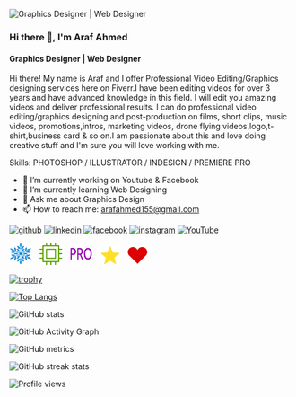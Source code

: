 ![Graphics Designer | Web Designer](https://www.facebook.com/photo/?fbid=1115029652460368&set=a.104364066860270)

### Hi there 👋, I'm Araf Ahmed 
#### Graphics Designer | Web Designer


Hi there! My name is Araf and I offer Professional Video Editing/Graphics designing services here on Fiverr.I have been editing videos for over 3 years and have advanced knowledge in this field. I will edit you amazing videos and deliver professional results. I can do professional video editing/graphics designing and post-production on films, short clips, music videos, promotions,intros, marketing videos, drone flying videos,logo,t-shirt,business card & so on.I am passionate about this and love doing creative stuff and I'm sure you will love working with me.

Skills: PHOTOSHOP / ILLUSTRATOR / INDESIGN / PREMIERE PRO

- 🔭 I’m currently working on Youtube & Facebook 
- 🌱 I’m currently learning Web Designing 
- 💬 Ask me about Graphics Design 
- 📫 How to reach me: arafahmed155@gmail.com 


[<img src='https://cdn.jsdelivr.net/npm/simple-icons@3.0.1/icons/github.svg' alt='github' height='40'>](https://github.com/arafahmed26)  [<img src='https://cdn.jsdelivr.net/npm/simple-icons@3.0.1/icons/linkedin.svg' alt='linkedin' height='40'>](https://www.linkedin.com/in/araf-ahmed-b0782824a/)  [<img src='https://cdn.jsdelivr.net/npm/simple-icons@3.0.1/icons/facebook.svg' alt='facebook' height='40'>](https://www.facebook.com/realarafahmed)  [<img src='https://cdn.jsdelivr.net/npm/simple-icons@3.0.1/icons/instagram.svg' alt='instagram' height='40'>](https://www.instagram.com/_araaf_/)  [<img src='https://cdn.jsdelivr.net/npm/simple-icons@3.0.1/icons/youtube.svg' alt='YouTube' height='40'>](https://www.youtube.com/channel/ArafAhmedOfficial)  

<a href='https://archiveprogram.github.com/'><img src='https://raw.githubusercontent.com/acervenky/animated-github-badges/master/assets/acbadge.gif' width='40' height='40'></a> <a href='https://docs.github.com/en/developers'><img src='https://raw.githubusercontent.com/acervenky/animated-github-badges/master/assets/devbadge.gif' width='40' height='40'></a> <a href='https://github.com/pricing'><img src='https://raw.githubusercontent.com/acervenky/animated-github-badges/master/assets/pro.gif' width='40' height='40'></a> <a href='https://stars.github.com/'><img src='https://raw.githubusercontent.com/acervenky/animated-github-badges/master/assets/starbadge.gif' width='35' height='35'></a> <a href='https://docs.github.com/en/github/supporting-the-open-source-community-with-github-sponsors'><img src='https://raw.githubusercontent.com/acervenky/animated-github-badges/master/assets/sponsorbadge.gif' width='35' height='35'></a> 

[![trophy](https://github-profile-trophy.vercel.app/?username=arafahmed26)](https://github.com/ryo-ma/github-profile-trophy)

[![Top Langs](https://github-readme-stats.vercel.app/api/top-langs/?username=arafahmed26)](https://github.com/anuraghazra/github-readme-stats)

![GitHub stats](https://github-readme-stats.vercel.app/api?username=arafahmed26&show_icons=true)  

![GitHub Activity Graph](https://activity-graph.herokuapp.com/graph?username=arafahmed26)  

![GitHub metrics](https://metrics.lecoq.io/arafahmed26)  

![GitHub streak stats](https://github-readme-streak-stats.herokuapp.com/?user=arafahmed26)  

![Profile views](https://gpvc.arturio.dev/arafahmed26)  
